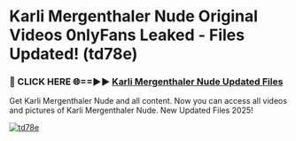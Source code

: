 # Karli Mergenthaler Nude Original Videos 0nlyFans Leaked - Files Updated! (td78e)

<h3>🔴 CLICK HERE 🌐==►► <a href="https://tinyurl.com/4mcuefdz" rel="nofollow">Karli Mergenthaler Nude Updated Files</a></h3>

Get Karli Mergenthaler Nude and all content. Now you can access all videos and pictures of Karli Mergenthaler Nude. New Updated Files 2025!

[![td78e](https://i.imgur.com/StAQSOY.gif)](https://tinyurl.com/4mcuefdz)
